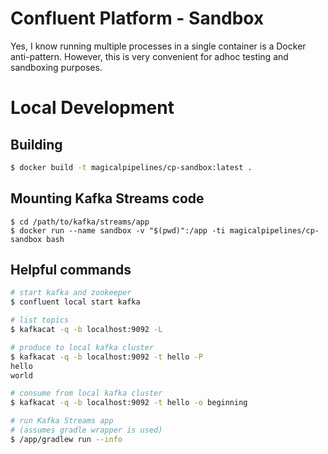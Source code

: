 # Confluent Platform - Sandbox

Yes, I know running multiple processes in a single container is a Docker anti-pattern. However, this is very convenient for adhoc testing and sandboxing purposes.

# Local Development
## Building
```bash
$ docker build -t magicalpipelines/cp-sandbox:latest .
```

## Mounting Kafka Streams code
```
$ cd /path/to/kafka/streams/app
$ docker run --name sandbox -v "$(pwd)":/app -ti magicalpipelines/cp-sandbox bash
```


## Helpful commands
```bash
# start kafka and zookeeper
$ confluent local start kafka

# list topics
$ kafkacat -q -b localhost:9092 -L

# produce to local kafka cluster
$ kafkacat -q -b localhost:9092 -t hello -P
hello
world

# consume from local kafka cluster
$ kafkacat -q -b localhost:9092 -t hello -o beginning

# run Kafka Streams app
# (assumes gradle wrapper is used)
$ /app/gradlew run --info
```
